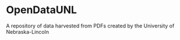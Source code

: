 # OpenDataUNL
A repository of data harvested from PDFs created by the University of Nebraska-Lincoln

